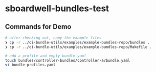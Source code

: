 # sboardwell-bundles-test

## Commands for Demo

```sh
# after checking out, copy the example files
❯ cp -r ../ci-bundle-utils/examples/example-bundles-repo/bundles .
❯ cp -r ../ci-bundle-utils/examples/example-bundles-repo/Makefile .

# add a profile and empty bundle.yaml
touch bundles/controller-bundles/controller-a/bundle.yaml
vi bundle-profiles.yaml
```
